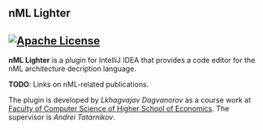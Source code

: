 nML Lighter
---
[![Apache License](https://img.shields.io/badge/license-Apache%202-blue.svg)](LICENSE)
---

__nML Lighter__ is a plugin for IntelliJ IDEA that provides a code editor for the nML
architecture decription language.

__TODO__: Links on nML-related publications.

The plugin is developed by _Lkhagvajav Dagvanorov_ as a course work at
[Faculty of Computer Science of Higher School of Economics](https://cs.hse.ru/en/).
The supervisor is _Andrei Tatarnikov_.
